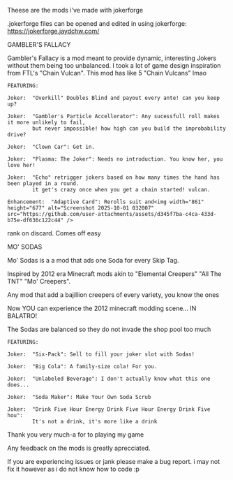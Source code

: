 Theese are the mods i've made with jokerforge

.jokerforge files can be opened and edited in using jokerforge: https://jokerforge.jaydchw.com/



GAMBLER'S FALLACY

Gambler's Fallacy is a mod meant to provide dynamic, interesting Jokers without them being too unbalanced. I took a lot of game design inspiration from FTL's "Chain Vulcan". This mod has like 5 "Chain Vulcans" lmao



    FEATURING:

    Joker:  "Overkill" Doubles Blind and payout every ante! can you keep up?

    Joker:  "Gambler's Particle Accellerator": Any sucessfull roll makes it more unlikely to fail,
            but never impossible! how high can you build the improbability drive?

    Joker:  "Clown Car": Get in.

    Joker:  "Plasma: The Joker": Needs no introduction. You know her, you love her!

    Joker:  "Echo" retrigger jokers based on how many times the hand has been played in a round.
            it get's crazy once when you get a chain started! vulcan.

    Enhancement:  "Adaptive Card": Rerolls suit and<img width="861" height="677" alt="Screenshot 2025-10-01 032007" src="https://github.com/user-attachments/assets/d345f7ba-c4ca-433d-b75e-df636c122c44" />
 rank on discard. Comes off easy



MO' SODAS

Mo' Sodas is a a mod that ads one Soda for every Skip Tag.

Inspired by 2012 era Minecraft mods akin to "Elemental Creepers" "All The TNT" "Mo' Creepers".

Any mod that add a bajillion creepers of every variety, you know the ones

Now YOU can experience the 2012 minecraft modding scene... IN BALATRO!

The Sodas are balanced so they do not invade the shop pool too much



    FEATURING:

    Joker:  "Six-Pack": Sell to fill your joker slot with Sodas!

    Joker:  "Big Cola": A family-size cola! For you.

    Joker:  "Unlabeled Beverage": I don't actually know what this one does...

    Joker:  "Soda Maker": Make Your Own Soda Scrub

    Joker:  "Drink Five Hour Energy Drink Five Hour Energy Drink Five hou":
            It's not a drink, it's more like a drink

Thank you very much-a for to playing my game

Any feedback on the mods is greatly aprecciated.

If you are experiencing issues or jank please make a bug report. i may not fix it however as i do not know how to code :p 
